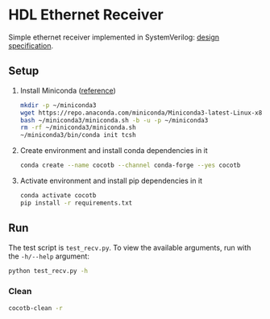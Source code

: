 # HDL Ethernet Receiver

Simple ethernet receiver implemented in SystemVerilog: [design specification](Ethernet%20Receiver%20Specification.pdf).

## Setup

1. Install Miniconda ([reference](https://engineeringfordatascience.com/posts/install_miniconda_from_the_command_line/#how-to-install-miniconda-on-the-command-line-))

    ```sh
    mkdir -p ~/miniconda3
    wget https://repo.anaconda.com/miniconda/Miniconda3-latest-Linux-x86_64.sh -O ~/miniconda3/miniconda.sh
    bash ~/miniconda3/miniconda.sh -b -u -p ~/miniconda3
    rm -rf ~/miniconda3/miniconda.sh
    ~/miniconda3/bin/conda init tcsh
    ```

2. Create environment and install conda dependencies in it

    ```sh
    conda create --name cocotb --channel conda-forge --yes cocotb
    ```

3. Activate environment and install pip dependencies in it

    ```sh
    conda activate cocotb
    pip install -r requirements.txt
    ```

## Run

The test script is `test_recv.py`. To view the available arguments, run with the `-h/--help` argument:

```sh
python test_recv.py -h
```

### Clean

```sh
cocotb-clean -r
```
